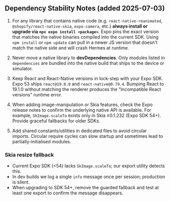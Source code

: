 ## Dependency Stability Notes (added 2025-07-03)

1. For any library that contains native code (e.g. `react-native-reanimated`, `@shopify/react-native-skia`, `expo-camera`, etc.) **always install or upgrade via `npx expo install <package>`**.  Expo pins the exact version that matches the native binaries compiled into the current SDK.  Using `npm install` or `npm update` can pull in a newer JS version that doesn't match the native side and will crash Hermes at runtime.

2. Never move a native library to **devDependencies**.  Only modules listed in `dependencies` are bundled into the native build that ships to the device or simulator.

3. Keep React and React-Native versions in lock-step with your Expo SDK.  Expo 53 ships `react@19.0.0` and `react-native@0.79.4`.  Bumping React to 19.1.0 without matching the renderer produces the "Incompatible React versions" runtime error.

4. When adding image-manipulation or Skia features, check the Expo release notes to confirm the underlying native API is available.  For example, `SkImage.scaleTo` exists only in Skia ≥0.1.232 (Expo SDK 54+).  Provide graceful fallbacks for older SDKs.

5. Add shared constants/utilities in dedicated files to avoid circular imports.  Circular require cycles can slow startup and sometimes lead to partially-initialised modules.

### Skia resize fallback
* Current Expo SDK (<54) lacks `SkImage.scaleTo`; our export utility detects this.
* In dev builds we log a single `info` message once per session; production is silent.
* When upgrading to SDK 54+, remove the guarded fallback and test at least one export to confirm the message disappears.
